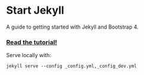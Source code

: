 # Start Jekyll

A guide to getting started with Jekyll and Bootstrap 4.

### [Read the tutorial!](https://taniarascia.com/make-a-static-website-with-jekyll)

Serve locally with:
```
jekyll serve --config _config.yml,_config_dev.yml
```